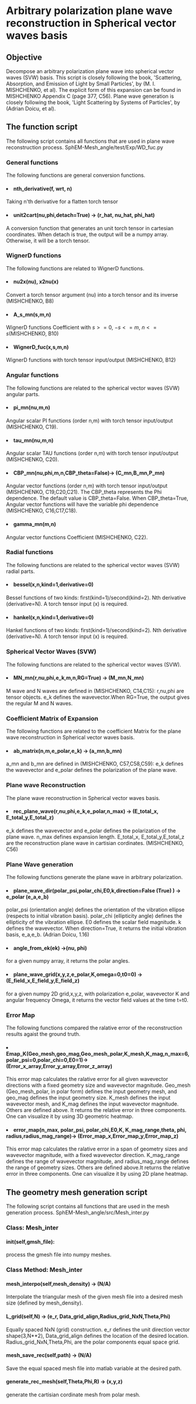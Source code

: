 # Arbitrary polarization plane wave reconstruction in Spherical vector waves basis


## Objective
Decompose an arbitrary polarization plane wave into spherical vector waves (SVW) basis. This script is closely following the book, 'Scattering, Absorption, and Emission of Light by Small Particles', by (M. I. MISHCHENKO, et al). The explicit form of this expansion can be found in MISHCHENKO Appendix C (page 377, C56). Plane wave generation is closely following the book, 'Light Scattering by Systems of Particles', by (Adrian Doicu, et al). 


##  The function script  
The following script contains all functions that are used in plane wave reconstruction process. SphEM-Mesh_angle/test/Exp/WD_fuc.py 

### General functions
The following functions are general conversion functions.

#### <li> nth_derivative(f, wrt, n)
Taking n'th derivative for a flatten torch tensor </li>

#### <li> unit2cart(nu,phi,detach=True) -> (r_hat, nu_hat, phi_hat)
A conversion function that generates an unit torch tensor in cartesian coordinates. When detach is true, the output will be a numpy array. Otherwise, it will be a torch tensor.  </li>


### WignerD functions
The following functions are related to WignerD functions. 



#### <li> nu2x(nu), x2nu(x)
Convert a torch tensor argument (nu) into a torch tensor and its inverse (MISHCHENKO, B8)</li>

#### <li> A_s_mn(s,m,n)
WignerD functions Coefficient with $s>=0$, $-s<=m$, $n<=s$(MISHCHENKO, B10) </li>
    
#### <li> WignerD_fuc(x,s,m,n)
WignerD functions with torch tensor input/output (MISHCHENKO, B12) </li>
 


### Angular functions
The following functions are related to the spherical vector waves (SVW) angular parts. 

#### <li> pi_mn(nu,m,n)
Angular scalar PI functions (order n,m) with torch tensor input/output (MISHCHENKO, C19). </li>
 
#### <li> tau_mn(nu,m,n)
Angular scalar TAU functions (order n,m) with torch tensor input/output (MISHCHENKO, C20). </li>

#### <li> CBP_mn(nu,phi,m,n,CBP_theta=False)-> (C_mn,B_mn,P_mn)
Angular vector functions (order n,m) with torch tensor input/output (MISHCHENKO, C19,C20,C21). The CBP_theta represents the Phi dependence. The default value is CBP_theta=False. When CBP_theta=True, Angular vector functions will have the variable phi dependence (MISHCHENKO, C16,C17,C18). </li>

#### <li> gamma_mn(m,n)
Angular vector functions Coefficient (MISHCHENKO, C22). </li>


### Radial functions
The following functions are related to the spherical vector waves (SVW) radial parts. 

#### <li> bessel(x,n,kind=1,derivative=0)
Bessel functions of two kinds: first(kind=1)/second(kind=2). Nth derivative (derivative=N). A torch tensor input (x) is required. </li>

#### <li> hankel(x,n,kind=1,derivative=0) 
Hankel functions of two kinds: first(kind=1)/second(kind=2). Nth derivative (derivative=N). A torch tensor input (x) is required. </li>
 
 
### Spherical Vector Waves (SVW)
The following functions are related to the spherical vector waves (SVW). 


#### <li>  MN_mn(r,nu,phi,e_k,m,n,RG=True) -> (M_mn,N_mn)
M wave and N waves are defined in (MISHCHENKO, C14,C15): r,nu,phi are tensor objects. e_k defines the wavevector.When RG=True, the output gives the regular M and N waves.   </li>

### Coefficient Matrix of Expansion
The following functions are related to the coefficient Matrix for the plane wave reconstruction in Spherical vector waves basis.


#### <li>  ab_matrix(n,m,e_polar,e_k) -> (a_mn,b_mn)
a_mn and b_mn are defined in (MISHCHENKO, C57,C58,C59): e_k defines the wavevector and e_polar defines the polarization of the plane wave.   </li>


### Plane wave Reconstruction
The plane wave reconstruction in Spherical vector waves basis.  

#### <li>  rec_plane_wave(r,nu,phi,e_k,e_polar,n_max) -> (E_total_x, E_total_y,E_total_z)
e_k defines the wavevector and e_polar defines the polarization of the plane wave. n_max defines expansion length. E_total_x, E_total_y,E_total_z are the reconstruction plane wave in cartisian cordinates. (MISHCHENKO, C56)</li>


### Plane Wave generation
The following functions generate the plane wave in arbitrary polarization. 


#### <li> plane_wave_dir(polar_psi,polar_chi,E0,k,direction=False (True) ) -> e_polar (e_a,e_b)
polar_psi (orientation angle) defines the orientation of the vibration ellipse (respects to initial vibration basis). polar_chi (ellipticity angle) defines the ellipticity of the vibration ellipse. E0 defines the scalar field magnitude. k defines the wavevector. When direction=True, it returns the initial vibration basis, e_a,e_b. (Adrian Doicu, 1.16)</li>


#### <li> angle_from_ek(ek) ->(nu, phi)
for a given numpy array, it returns the polar angles. </li>

#### <li> plane_wave_grid(x,y,z,e_polar,K,omega=0,t0=0) ->(E_field_x,E_field_y,E_field_z)
for a given numpy 2D grid,x,y,z, with polarization e_polar, wavevector K and angular frequency Omega, it returns the vector field values at the time t=t0.  </li>


### Error Map 
The following functions compared the ralative error of the reconstruction results agaist the ground truth. 


#### <li>Emap_K(Geo_mesh,geo_mag,Geo_mesh_polar,K_mesh,K_mag,n_max=6,polar_psi=0,polar_chi=0,E0=1)-> (Error_x_array,Error_y_array,Error_z_array)
    
This error map calculates the ralative error for all given wavevector directions with a fixed geometry size and wavevector magnitude. Geo_mesh (Geo_mesh_polar, in polar form) defines the input geometry mesh, and geo_mag defines the input geometry size. K_mesh defines the input wavevector mesh, and K_mag defines the input wavevector magnitude. Others are defined above. It returns the relative error in three components. One can visualize it by using 3D geometric heatmap.</li>


#### <li>error_map(n_max, polar_psi, polar_chi,E0,K, K_mag_range,theta, phi, radius,radius_mag_range)-> (Error_map_x,Error_map_y,Error_map_z)
    
This error map calculates the ralative error in a span of geometry sizes and wavevector magnitude, with a fixed wavevector direction. K_mag_range defines the range of wavevector magnitude, and radius_mag_range defines the range of geometry sizes. Others are defined above.It returns the relative error in three components. One can visualize it by using 2D plane heatmap. </li>


##  The geometry mesh generation script  
The following script contains all functions that are used in the mesh generation process. SphEM-Mesh_angle/src/Mesh_inter.py

### Class: Mesh_inter

#### __init__(self,gmsh_file):
process the gmesh file into numpy meshes.

### Class Method: Mesh_inter


#### mesh_interpo(self,mesh_density) -> (N/A)
Interpolate the triangular mesh of the given mesh file into a desired mesh size (defined by mesh_density). 

#### L_grid(self,N) -> (e_r, Data_grid_align,Radius_grid_NxN,Theta,Phi)
Equally spaced NxN (grid) construction. e_r defines the unit direction vector shape(3,N**2), Data_grid_align defines the location of the desired location. Radius_grid_NxN,Theta,Phi, are the polar components equal space grid.  


#### mesh_save_rec(self,path) -> (N/A)
Save the equal spaced mesh file into matlab variable at the desired path.

#### generate_rec_mesh(self,Theta,Phi,R) -> (x,y,z)
generate the cartisian cordinate mesh from polar mesh. 
